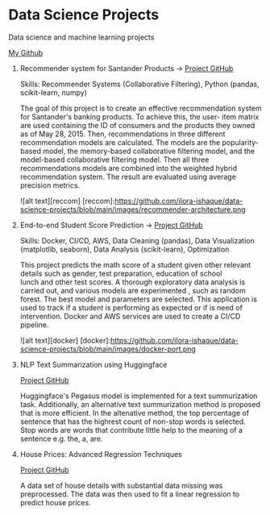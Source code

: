 # Data Science Projects
Data science and machine learning projects

[My Github](https://github.com/ilora-ishaque/data-science-projects)

1. Recommender system for Santander Products ->  [Project GitHub](https://github.com/ilora-ishaque/santander-recommender-system)
   
   Skills: Recommender Systems (Collaborative Filtering), Python (pandas, scikit-learn, numpy)
   
   The goal of this project is to create an effective recommendation system for Santander's banking products. To achieve this, the user- 
   item matrix are used containing the ID of consumers and the products they owned as of May 28, 2015. Then, recommendations in three different recommendation models are 
   calculated. The models are the popularity-based model, the memory-based collaborative filtering model, and the model-based collaborative filtering model. Then all three    
   recommendations models are combined into the weighted hybrid recommendation system. The result are evaluated using average precision metrics.


   ![alt text][reccom]
   [reccom]:https://github.com/ilora-ishaque/data-science-projects/blob/main/images/recommender-architecture.png

3. End-to-end Student Score Prediction ->  [Project GitHub](https://github.com/ilora-ishaque/student-score-prediction)

   Skills: Docker, CI/CD, AWS, Data Cleaning (pandas), Data Visualization (matplotlib, seaborn), Data Analysis (scikit-learn), Optimization
   
   This project predicts the math score of a student given other relevant details such as gender, test preparation, education of school    
   lunch and other test scores. A thorough exploratory data analysis is carried out, and various models are experimented , such as random forest. The best model and parameters are selected. This application is used to track if a student is performing as expected 
   or if is need of intervention. Docker and AWS services are used to create a CI/CD pipeline.

   ![alt text][docker]
   [docker]:https://github.com/ilora-ishaque/data-science-projects/blob/main/images/docker-port.png

5. NLP Text Summarization using Huggingface

   [Project GitHub](https://github.com/ilora-ishaque/NLP-text-summarization)
   
   Huggingface's Pegasus model is implemented for a text summurization task. Additionally, an alternative text summurization method is 
   proposed that is more efficient. In the altenative method, the top percentage of sentence that has the highrest count of non-stop words 
   is selected. Stop words are words that contribute little help to the meaning of a sentence e.g. the, a, are.

6. House Prices: Advanced Regression Techniques

   [Project GitHub](https://github.com/ilora-ishaque/house-regression)

   A data set of house details with substantial data missing was preprocessed. The data was then used to fit a linear regression to predict 
   house prices.





